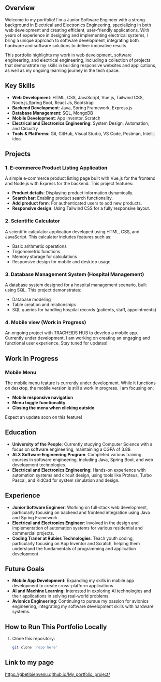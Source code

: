 ## Overview

Welcome to my portfolio! I'm a Junior Software Engineer with a strong background in Electrical and Electronics Engineering, specializing in both web development and creating efficient, user-friendly applications. With years of experience in designing and implementing electrical systems, I bring a unique approach to software development, integrating both hardware and software solutions to deliver innovative results.

This portfolio highlights my work in web development, software engineering, and electrical engineering, including a collection of projects that demonstrate my skills in building responsive websites and applications, as well as my ongoing learning journey in the tech space.

## Key Skills
- **Web Development**: HTML, CSS, JavaScript, Vue.js, Tailwind CSS, Node.js,Spring Boot, React Js, Bootstrap 
- **Backend Development**: Java, Spring Framework, Express.js
- **Database Management**: SQL, MongoDB
- **Mobile Development**: App Inventor, Scratch
- **Electrical and Electronics Engineering**: System Design, Automation, and Circuitry
- **Tools & Platforms**: Git, GitHub, Visual Studio, VS Code, Postman, Intellij idea

## Projects

### 1. **E-commerce Product Listing Application**
A simple e-commerce product listing page built with Vue.js for the frontend and Node.js with Express for the backend. This project features:
- **Product details**: Displaying product information dynamically.
- **Search bar**: Enabling product search functionality.
- **Add product form**: For authenticated users to add new products.
- **Responsive design**: Using Tailwind CSS for a fully responsive layout.

### 2. **Scientific Calculator**
A scientific calculator application developed using HTML, CSS, and JavaScript. This calculator includes features such as:
- Basic arithmetic operations
- Trigonometric functions
- Memory storage for calculations
- Responsive design for mobile and desktop usage

### 3. **Database Management System (Hospital Management)**
A database system designed for a hospital management scenario, built using SQL. This project demonstrates:
- Database modeling
- Table creation and relationships
- SQL queries for handling hospital records (patients, staff, appointments)

### 4. **Mobile view (Work in Progress)**
An ongoing project with TRACHEIDS HUB to develop a mobile app. Currently under development, I am working on creating an engaging and functional user experience. Stay tuned for updates!

## Work In Progress

### Mobile Menu
The mobile menu feature is currently under development. While it functions on desktop, the mobile version is still a work in progress. I am focusing on:
- **Mobile responsive navigation**
- **Menu toggle functionality**
- **Closing the menu when clicking outside**

Expect an update soon on this feature!

## Education

- **University of the People**: Currently studying Computer Science with a focus on software engineering, maintaining a CGPA of 3.89.
- **ALX Software Engineering Program**: Completed various training courses in software engineering, including Java, Spring Boot, and web development technologies.
- **Electrical and Electronics Engineering**: Hands-on experience with automation systems and circuit design, using tools like Proteus, Turbo Pascal, and KidCad for system simulation and design.

## Experience

- **Junior Software Engineer**: Working on full-stack web development, particularly focusing on backend and frontend integration using Java and Spring Framework.
- **Electrical and Electronics Engineer**: Involved in the design and implementation of automation systems for various residential and commercial projects.
- **Coding Traner at Rubies Technologies**: Teach  youth coding, particularly focusing on App Inventor and Scratch, helping them understand the fundamentals of programming and application development.

## Future Goals

- **Mobile App Development**: Expanding my skills in mobile app development to create cross-platform applications.
- **AI and Machine Learning**: Interested in exploring AI technologies and their applications in solving real-world problems.
- **Avionics Engineering**: Continuing to pursue my passion for avionics engineering, integrating my software development skills with hardware systems.

## How to Run This Portfolio Locally

1. Clone this repository:
   ```bash
   git clone 'repo here'

## Link to my page
https://gbetibienvenu.github.io/My_portfolio_project/
